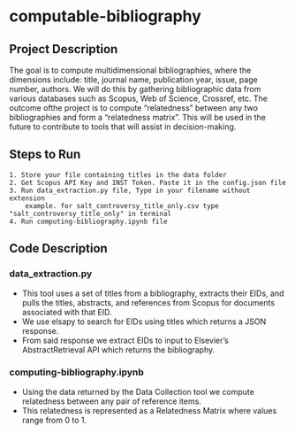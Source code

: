 # computable-bibliography
## Project Description  
The goal is to compute multidimensional bibliographies, where the dimensions include: title, journal name, publication year, issue, page number, authors. We will do this by gathering bibliographic data from various databases such as Scopus, Web of Science, Crossref, etc. The outcome ofthe project is to compute “relatedness” between any two bibliographies and form a “relatedness matrix”. This will be used in the future to contribute to tools that will assist in decision-making.  

## Steps to Run
    1. Store your file containing titles in the data folder  
    2. Get Scopus API Key and INST Token. Paste it in the config.json file  
    3. Run data_extraction.py file, Type in your filename without extension  
        example. for salt_controversy_title_only.csv type "salt_controversy_title_only" in terminal  
    4. Run computing-bibliography.ipynb file  

## Code Description  

### data_extraction.py
- This tool uses a set of titles from a bibliography, extracts their EIDs, and pulls the titles, abstracts, and references from Scopus for documents associated with that EID.
- We use elsapy to search for EIDs using titles which returns a JSON response.  
- From said response we extract EIDs to input to Elsevier’s AbstractRetrieval API which returns the bibliography.

### computing-bibliography.ipynb
- Using the data returned by the Data Collection tool we compute relatedness between any pair of reference items.  
- This relatedness is represented as a Relatedness Matrix where values range from 0 to 1.  
